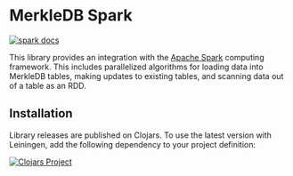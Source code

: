 MerkleDB Spark
==============

[![spark docs](https://img.shields.io/badge/doc-spark-blue.svg)](https://greglook.github.io/merkle-db/codox/spark/)

This library provides an integration with the
[Apache Spark](https://spark.apache.org/) computing framework. This includes
parallelized algorithms for loading data into MerkleDB tables, making updates to
existing tables, and scanning data out of a table as an RDD.


## Installation

Library releases are published on Clojars. To use the latest version with
Leiningen, add the following dependency to your project definition:

[![Clojars Project](http://clojars.org/merkle-db/merkle-db-spark/latest-version.svg)](http://clojars.org/merkle-db/merkle-db-spark)
